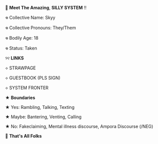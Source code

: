🎪  __Meet The Amazing__,
 **SILLY SYSTEM** !!

𖦹 Collective Name: Skyy

𖦹 Collective Pronouns: They/Them

𖦹 Bodily Age: 18

𖦹 Status: Taken

୨୧ **LINKS**

⟡ STRAWPAGE

⟡ GUESTBOOK (PLS SIGN)

⟡ SYSTEM FRONTER

★ **Boundaries**

★ Yes: Rambling, Talking, Texting

★ Maybe: Bantering, Venting, Calling

★ No: Fakeclaiming, Mental illness discourse, Ampora Discourse (/NEG)

🎪  __That's All Folks__
